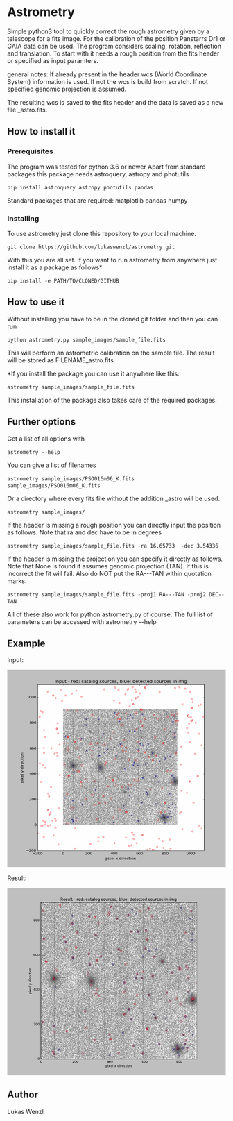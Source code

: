 # Astrometry

Simple python3 tool to quickly correct the rough astrometry given by a telescope for a fits image. For the calibration of the position Panstarrs Dr1 or GAIA data can be used. The program considers scaling, rotation, reflection and translation. To start with it needs a rough position from the fits header or specified as input paramters.

general notes: If already present in the header wcs (World Coordinate System) information is used. If not the wcs is build from scratch. If not specified genomic projection is assumed.

The resulting wcs is saved to the fits header and the data is saved as a new file <filename>_astro.fits.



## How to install it

### Prerequisites

The program was tested for python 3.6 or newer
Apart from standard packages this package needs astroquery, astropy and photutils

```
pip install astroquery astropy photutils pandas

```

Standard packages that are required: matplotlib pandas numpy

### Installing

To use astrometry just clone this repository to your local machine.

```
git clone https://github.com/lukaswenzl/astrometry.git
```

With this you are all set. If you want to run astrometry from anywhere just install it as a package as follows*

```
pip install -e PATH/TO/CLONED/GITHUB
```

## How to use it

Without installing you have to be in the cloned git folder and then you can run

```
python astrometry.py sample_images/sample_file.fits
```

This will perform an astrometric calibration on the sample file. The result will be stored as FILENAME_astro.fits. 

*If you install the package you can use it anywhere like this:

```
astrometry sample_images/sample_file.fits
```

This installation of the package also takes care of the required packages.


## Further options

Get a list of all options with

```
astrometry --help
```

You can give a list of filenames

```
astrometry sample_images/PSO016m06_K.fits sample_images/PSO016m06_K.fits
```

Or a directory where every fits file without the addition _astro will be used.

```
astrometry sample_images/
```

If the header is missing a rough position you can directly input the position as follows. Note that ra and dec have to be in degrees

```
astrometry sample_images/sample_file.fits -ra 16.65733  -dec 3.54336
```

If the header is missing the projection you can specify it directly as follows. Note that None is found it assumes genomic projection (TAN). If this is incorrect the fit will fail. Also do NOT put the RA---TAN within quotation marks.

```
astrometry sample_images/sample_file.fits -proj1 RA---TAN -proj2 DEC--TAN
```

All of these also work for python astrometry.py of course.
The full list of parameters can be accessed with astrometry --help

## Example

Input:

![Input read from file and loaded from online catalog](sample_images/sample_file_input.gif)

Result:

![Result](sample_images/sample_file_result.gif)

## Author

Lukas Wenzl 
